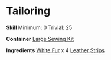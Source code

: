 <!-- TITLE: White Fur Backpack -->
<!-- SUBTITLE: Made from fluffy white spider fur -->

# Tailoring
**Skill**
Minimum: 0
Trivial: 25

**Container**
[Large Sewing Kit](large-sewing-kit)

**Ingredients**
[White Fur](white-fur) x 4
[Leather Strips](leather-strips)